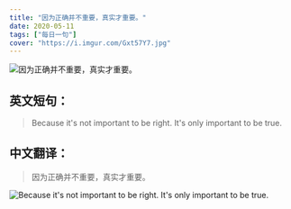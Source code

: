 ```yaml
---
title: "因为正确并不重要，真实才重要。"
date: 2020-05-11
tags: ["每日一句"]
cover: "https://i.imgur.com/Gxt57Y7.jpg"
---
```


![因为正确并不重要，真实才重要。](https://i.imgur.com/asTUTxl.jpg)

## 英文短句：
> Because it's not important to be right. It's only important to be true.

<!--more-->

## 中文翻译：
> 因为正确并不重要，真实才重要。

![Because it's not important to be right. It's only important to be true.](https://i.imgur.com/IN7B4tO.jpg)

